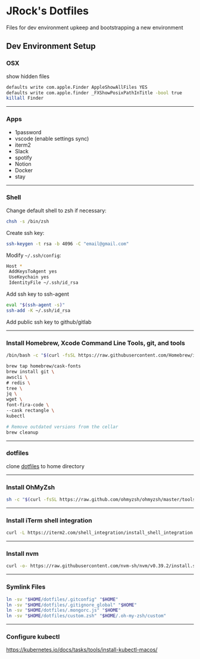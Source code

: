 # JRock's Dotfiles

Files for dev environment upkeep and bootstrapping a new environment

## Dev Environment Setup

### OSX
show hidden files
```bash
defaults write com.apple.Finder AppleShowAllFiles YES
defaults write com.apple.finder _FXShowPosixPathInTitle -bool true
killall Finder
```

---

### Apps
- 1password
- vscode (enable settings sync)
- iterm2
- Slack
- spotify
- Notion
- Docker
- stay

---

### Shell
Change default shell to zsh if necessary:
```bash
chsh -s /bin/zsh
```

Create ssh key:
```bash
ssh-keygen -t rsa -b 4096 -C "email@gmail.com"
```

Modify `~/.ssh/config`:
```bash
Host *
 AddKeysToAgent yes
 UseKeychain yes
 IdentityFile ~/.ssh/id_rsa
```

Add ssh key to ssh-agent
```bash
eval "$(ssh-agent -s)"
ssh-add -K ~/.ssh/id_rsa
```

Add public ssh key to github/gitlab

---

### Install Homebrew, Xcode Command Line Tools, git, and tools
```bash
/bin/bash -c "$(curl -fsSL https://raw.githubusercontent.com/Homebrew/install/HEAD/install.sh)"

brew tap homebrew/cask-fonts
brew install git \
awscli \
# redis \
tree \
jq \
wget \
font-fira-code \
--cask rectangle \
kubectl

# Remove outdated versions from the cellar
brew cleanup
```

---

### dotfiles
clone [dotfiles](https://github.com/velveetachef/dotfiles) to home directory

---

### Install OhMyZsh
```bash
sh -c "$(curl -fsSL https://raw.github.com/ohmyzsh/ohmyzsh/master/tools/install.sh)"
```

---

### Install iTerm shell integration
```bash
curl -L https://iterm2.com/shell_integration/install_shell_integration.sh | bash
```

---

### Install nvm
```bash
curl -o- https://raw.githubusercontent.com/nvm-sh/nvm/v0.39.2/install.sh | bash
```

---

### Symlink Files
```bash
ln -sv "$HOME/dotfiles/.gitconfig" "$HOME"
ln -sv "$HOME/dotfiles/.gitignore_global" "$HOME"
ln -sv "$HOME/dotfiles/.mongorc.js" "$HOME"
ln -sv "$HOME/dotfiles/custom.zsh" "$HOME/.oh-my-zsh/custom"
```

---

### Configure kubectl
https://kubernetes.io/docs/tasks/tools/install-kubectl-macos/


